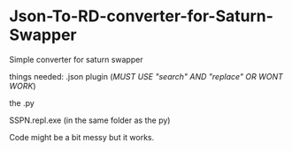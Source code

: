# Json-To-RD-converter-for-Saturn-Swapper
Simple converter for saturn swapper


things needed:
.json plugin (*MUST USE "search" AND "replace" OR WONT WORK*)

the .py

SSPN.repl.exe (in the same folder as the py)

Code might be a bit messy but it works.
